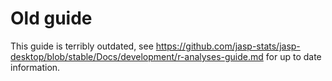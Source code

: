 Old guide
===========
This guide is terribly outdated, see https://github.com/jasp-stats/jasp-desktop/blob/stable/Docs/development/r-analyses-guide.md for up to date information.



